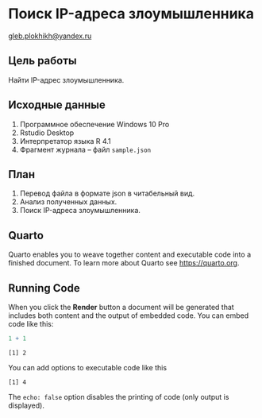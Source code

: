 # Поиск IP-адреса злоумышленника
gleb.plokhikh@yandex.ru

## Цель работы

Найти IP-адрес злоумышленника.

## Исходные данные

1.  Программное обеспечение Windows 10 Pro
2.  Rstudio Desktop
3.  Интерпретатор языка R 4.1
4.  Фрагмент журнала – файл `sample.json`

## План

1.  Перевод файла в формате json в читабельный вид.  
2.  Анализ полученных данных.  
3.  Поиск IP-адреса злоумышленника.

## Quarto

Quarto enables you to weave together content and executable code into a
finished document. To learn more about Quarto see <https://quarto.org>.

## Running Code

When you click the **Render** button a document will be generated that
includes both content and the output of embedded code. You can embed
code like this:

``` r
1 + 1
```

    [1] 2

You can add options to executable code like this

    [1] 4

The `echo: false` option disables the printing of code (only output is
displayed).
